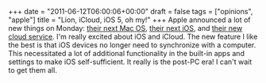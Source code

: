 +++
date = "2011-06-12T06:00:06+00:00"
draft = false
tags = ["opinions", "apple"]
title = "Lion, iCloud, iOS 5, oh my!"
+++
Apple announced a lot of new things on Monday: [their next Mac OS](http://www.apple.com/macosx/), [their next iOS](http://www.apple.com/ios/ios5/), and [their new cloud service](http://www.apple.com/icloud/). I'm really excited about iOS and iCloud. The new feature I like the best is that iOS devices no longer need to synchronize with a computer. This necessitated a lot of additional functionality in the built-in apps and settings to make iOS self-sufficient. It really is the post-PC era! I can't wait to get them all.